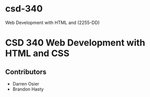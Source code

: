 # csd-340
Web Development with HTML and (2255-DD)
# CSD 340 Web Development with HTML and CSS
## Contributors
* Darren Osier
* Brandon Hasty

